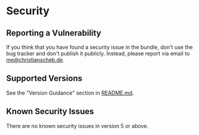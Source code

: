 Security
========

Reporting a Vulnerability
-------------------------

If you think that you have found a security issue in the bundle, don't use the bug tracker and don't publish it
publicly. Instead, please report via email to me@christianscheb.de.

Supported Versions
------------------

See the "Version Guidance" section in [README.md](README.md).

Known Security Issues
---------------------

There are no known security issues in version 5 or above.
